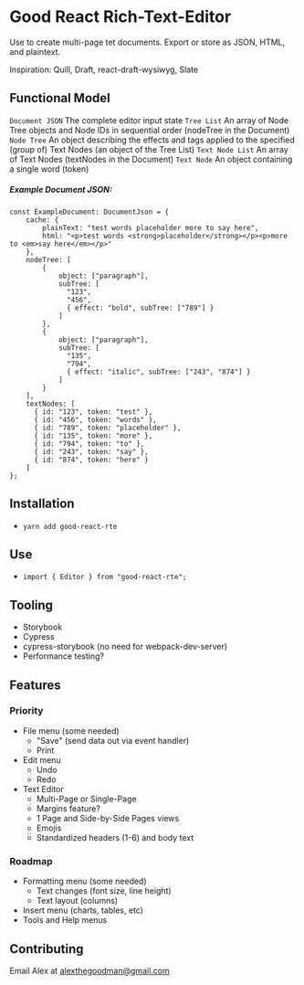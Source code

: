 # Good React Rich-Text-Editor

Use to create multi-page tet documents. Export or store as JSON, HTML, and plaintext. 

Inspiration: Quill, Draft, react-draft-wysiwyg, Slate

## Functional Model

`Document JSON`
The complete editor input state
`Tree List`
An array of Node Tree objects and Node IDs in sequential order (nodeTree in the Document)
`Node Tree`
An object describing the effects and tags applied to the specified (group of) Text Nodes (an object of the Tree List)
`Text Node List`
An array of Text Nodes (textNodes in the Document)
`Text Node`
An object containing a single word (token)
<br />

##### Example Document JSON:
```
const ExampleDocument: DocumentJson = {
    cache: {
        plainText: "test words placeholder more to say here",
        html: "<p>test words <strong>placeholder</strong></p><p>more to <em>say here</em></p>"
    },
    nodeTree: [
        {
            object: ["paragraph"],
            subTree: [
              "123",
              "456",
              { effect: "bold", subTree: ["789"] }
            ]
        },
        {
            object: ["paragraph"],
            subTree: [
              "135",
              "794",
              { effect: "italic", subTree: ["243", "874"] }
            ]
        }
    ],
    textNodes: [
      { id: "123", token: "test" }, 
      { id: "456", token: "words" },
      { id: "789", token: "placeholder" },
      { id: "135", token: "more" },
      { id: "794", token: "to" },
      { id: "243", token: "say" },
      { id: "874", token: "here" }
    ]
};
```

## Installation

- `yarn add good-react-rte`

## Use

- `import { Editor } from "good-react-rte";`

## Tooling

- Storybook
- Cypress
- cypress-storybook (no need for webpack-dev-server)
- Performance testing?

## Features

### Priority

- File menu (some needed)
  - "Save" (send data out via event handler)
  - Print
- Edit menu
  - Undo
  - Redo
- Text Editor
  - Multi-Page or Single-Page
  - Margins feature?
  - 1 Page and Side-by-Side Pages views
  - Emojis
  - Standardized headers (1-6) and body text

### Roadmap

- Formatting menu (some needed)
  - Text changes (font size, line height)
  - Text layout (columns)
- Insert menu (charts, tables, etc)
- Tools and Help menus

## Contributing

Email Alex at alexthegoodman@gmail.com
